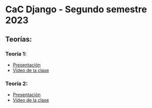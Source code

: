 # CaC Django - Segundo semestre 2023

## Teorías:

### Teoría 1:
- [Presentación]()
- [Vídeo de la clase]()

### Teoría 2:
- [Presentación]()
- [Vídeo de la clase]()
